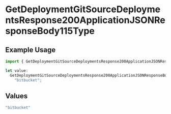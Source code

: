 # GetDeploymentGitSourceDeploymentsResponse200ApplicationJSONResponseBody115Type

## Example Usage

```typescript
import { GetDeploymentGitSourceDeploymentsResponse200ApplicationJSONResponseBody115Type } from "@vercel/sdk/models/getdeploymentop.js";

let value:
  GetDeploymentGitSourceDeploymentsResponse200ApplicationJSONResponseBody115Type =
    "bitbucket";
```

## Values

```typescript
"bitbucket"
```